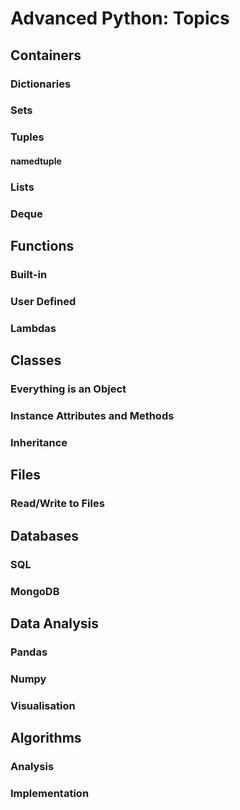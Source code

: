 # Advanced Python: Topics


## Containers

### Dictionaries

### Sets

### Tuples

#### namedtuple

### Lists

### Deque

## Functions

### Built-in

### User Defined

### Lambdas

## Classes

### Everything is an Object

### Instance Attributes and Methods

### Inheritance

## Files

### Read/Write to Files

### 

## Databases

### SQL

### MongoDB
## Data Analysis

### Pandas

### Numpy

### Visualisation

## Algorithms

### Analysis

### Implementation